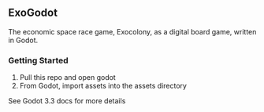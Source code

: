 ## ExoGodot
The economic space race game, Exocolony, as a digital board game, written in Godot.

### Getting Started
1. Pull this repo and open godot
2. From Godot, import assets into the assets directory

See Godot 3.3 docs for more details
